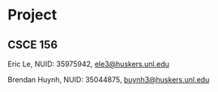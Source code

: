 # Project
## CSCE 156

Eric Le, NUID: 35975942, ele3@huskers.unl.edu

Brendan Huynh, NUID: 35044875, buynh3@huskers.unl.edu